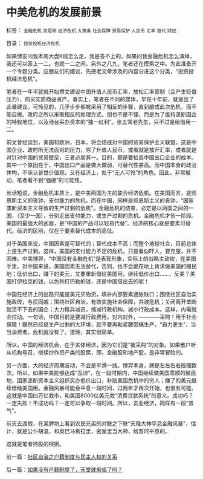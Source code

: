 # 中美危机的发展前景

标签： `金融危机` `凯恩斯` `经济危机` `大萧条` `社会保障` `贸易保护` `人民币` `汇率` `替代` `财经` 

目录： `投资投机经济危机`

如果博友问我本周大盘K线怎么走，我是答不上的。如果问我金融危机怎么演绎，我还可以答上一二。也就一二之间，另外之八九，笔者还在摸索之中。为此准备开一个专题分类。应朋友们的建议，先把老文章涉及的内容分进这个分类，“投资投机经济危机”。



笔者在一年半就就开始撰文建议中国升值人民币汇率，放松汇率管制（会产生贬值压力），购买实质商品资产。事实上，笔者在不同的媒体，早在十年前，就提出了此番建议。可怜见的，几乎步步都被采用了相反的步骤，直到酿成此次危机，而不能自拨。政府之所以采取相反的处理方式，倒也不是不懂，而是为了维持垄断国企的特权地位，以及港台买办资本的“独一红利”。张五常老先生，只不过是给借用一二。



前文曾经谈到，美国和欧洲，日本，将会结成对中国的贸易保护主义联盟。这是中国企业、政府所无法面对的压力，除了升值人民币，或者就是放开汇率，或者就是对针对中国的贸易壁垒，三者必居其一。目的，都是要抬高中国出口企业的成本。其中一个原因在于，中国出口产品是做大做弱，可替代性甚高。而中国本身的政治体构，不承认普世价值观，又在经济上，处于“无人可怜”的角色。因此，非常被动，笔者看不到“强硬”的可能性。



长话短说，金融危机本质上，是中美两国为主的联合经济危机。在美国而言，是凯恩斯主义的丧钟，支付能力的危机。而在中国，同样是凯恩斯主义的丧钟，“国家垄断资本主义导致的生产过剩的危机”。金融危机的结束，必定是以两国之间的一国，（至少一国），分别走出支付能力，或生产过剩的危机。金融危机才告一阶段。美国的最强大的武器，是“中国的产品可以轻易代替”。经济的核心就是要素可替代。经济的区别，仅在于要素替代成本的高低。



对于美国来说，中国因素是可替代的；替代成本不高；而整个地球社会，目前总体上是生产过剩。这样，美国的支付能力不足的危机，只是看似吓人，要克服，并不困难。中美博羿，“中国没有金融危机”是表现形象，实际上的战略主动权，在美国手里。对中国来说，美国因素无法替代，否则，也不会跪在地上肯求做美国的殖民地；低价出口，赚下的美元，又要重新借给美国用，继续低价出口……，反美？美国打伊拉克的钱，以色列打巴勒的钱，还是中国借出去的呢！



中国在经济上的出路只能是美元买物资，填补内部要素通胀缺口；围绕社区自治实施政改，与民同戚；围绕社区自治，有效实施社会保障，共渡危机；关闭离开垄断就活不下去的国企；大力精兵减员，缩减行政机构，减小行政成本。这样，内需就会拉动。一句话，中国目前是要减行政费用，对内对外，————采购！用于社会保障！既然已经是生产过剩的大环境，就不要再勒紧腰带搞生产，“自力更生”，当当消费者，危机就没有了。道理，其实很简单。



所以，中国的经济机会，在于实体经济，因为它们是“被采购”的对象。如果散户听从机构号召，继续炒作资产类的股票，即，金融股和地产股，是非常冒险的。



另一方面，大的经济周期波动，不会是平滑一线。博羿本身，就是左左右右摇摆数次。所以，如果中美能够达成“互谅”，在一段时期内，中国继续做美国乖顺的殖民地，国家垄断资本主义组织买办低价出口，补贴美国危机中的穷人；赚了的美元继续借给美国用。金融风暴可能会平息一段时间，过两年才再次开始，也很有可能。这就是中国四万亿救市，和美国8000亿美元救“消费贷款系统”的意义。成功吗？一定失败！不成功吗？一定可以争取一段时间。所以，实业经济，同样有一段“景气”。



前天去渡假，在某牌坊上看到农民兄弟的对联之下联“天降大神平息金融风暴”，估计，就是公仆胡温，和奥巴马希拉里，密室里当大神，给暂时平息的。



这就是笔者持股的根据。





前一篇：[社区自治之户籍制度与民主人权的关系](../../../2009/3/8/社区自治之户籍制度与民主人权的关系.md)

后一篇：[如果没有户籍制度了，天堂就来临了吗？](../../../2009/3/9/如果没有户籍制度了，天堂就来临了吗？.md)